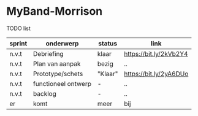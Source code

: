 # MyBand-Morrison

TODO list

|sprint|onderwerp|status|link|
------|---------|------|----
|n.v.t|Debriefing|klaar|https://bit.ly/2kVb2Y4|
|n.v.t|Plan van aanpak|bezig|..|
|n.v.t|Prototype/schets|"Klaar"|https://bit.ly/2yA6DUo|
|n.v.t|functioneel ontwerp|-|..|
|n.v.t|backlog|-|..|
|er|komt|meer|bij|
